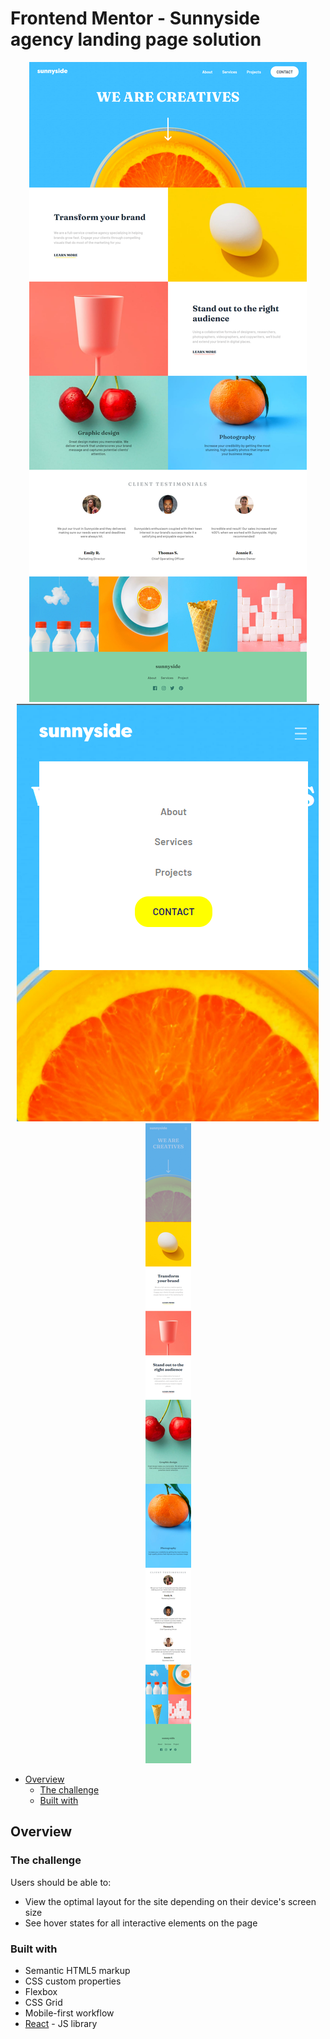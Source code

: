 # Frontend Mentor - Sunnyside agency landing page solution

<p align="center"> 
    <img src="./desktop.png">
    <img src="./mobile1.png">
    <img src="./mobilefull.png">
</p>


- [Overview](#overview)
  - [The challenge](#the-challenge)
  - [Built with](#built-with)
  
## Overview

### The challenge

Users should be able to:

- View the optimal layout for the site depending on their device's screen size
- See hover states for all interactive elements on the page

### Built with

- Semantic HTML5 markup
- CSS custom properties
- Flexbox
- CSS Grid
- Mobile-first workflow
- [React](https://reactjs.org/) - JS library